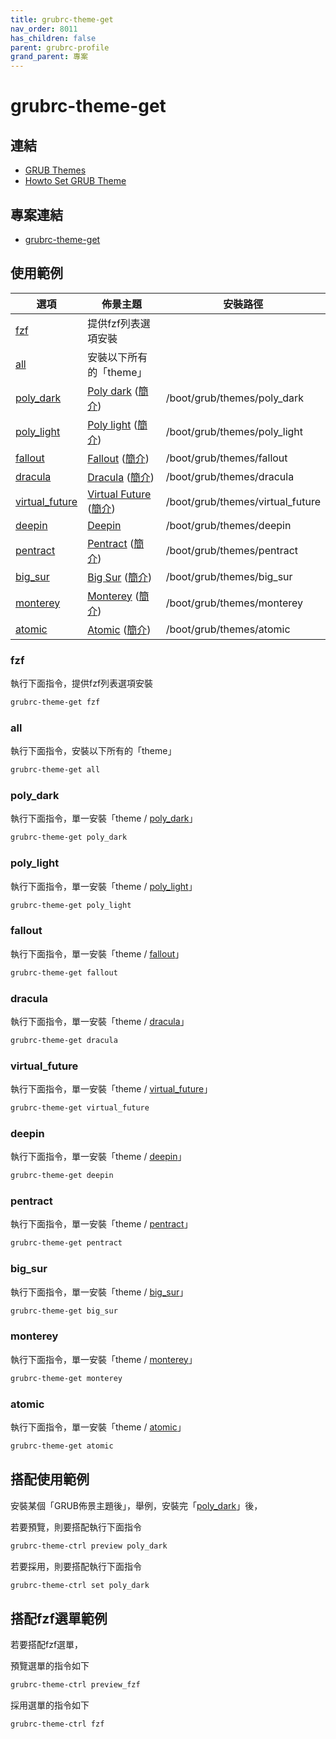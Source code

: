 ```yaml
---
title: grubrc-theme-get
nav_order: 8011
has_children: false
parent: grubrc-profile
grand_parent: 專案
---
```


# grubrc-theme-get


## 連結

* [GRUB Themes](https://www.gnome-look.org/browse?cat=109)
* [Howto Set GRUB Theme](https://samwhelp.github.io/note-about-grub/read/howto/use_theme.html)


## 專案連結

* [grubrc-theme-get](https://github.com/samwhelp/note-about-grub/tree/gh-pages/_demo/project/grubrc-profile/grubrc-theme-get)


## 使用範例

| 選項 | 佈景主題 | 安裝路徑 |
| --- | --- | --- |
| [fzf](#fzf) | 提供fzf列表選項安裝 | |
| [all](#all) | 安裝以下所有的「theme」| |
| [poly_dark](#poly_dark) | [Poly dark](https://github.com/shvchk/poly-dark) ([簡介](https://www.gnome-look.org/p/1230780)) | /boot/grub/themes/poly_dark |
| [poly_light](#poly_light) | [Poly light](https://github.com/shvchk/poly-light) ([簡介](https://www.gnome-look.org/p/1176413)) | /boot/grub/themes/poly_light |
| [fallout](#fallout) | [Fallout](https://github.com/shvchk/fallout-grub-theme) ([簡介](https://www.gnome-look.org/p/1230882)) | /boot/grub/themes/fallout |
| [dracula](#dracula) | [Dracula](https://github.com/zshzero/dracula-grub2) ([簡介](https://www.gnome-look.org/p/1382440)) | /boot/grub/themes/dracula |
| [virtual_future](#virtual_future) | [Virtual Future](https://gitlab.com/deck451/virtual_future_grub_theme) ([簡介](https://www.gnome-look.org/p/1529571/)) | /boot/grub/themes/virtual_future |
| [deepin](#deepin) | [Deepin](https://github.com/linuxdeepin/deepin-grub2-themes) | /boot/grub/themes/deepin |
| [pentract](#pentract) | [Pentract](https://github.com/sarancodes/pentract-grub-theme) ([簡介](https://www.gnome-look.org/p/1661288)) | /boot/grub/themes/pentract |
| [big_sur](#big_sur) | [Big Sur](https://github.com/Teraskull/bigsur-grub2-theme) ([簡介](https://www.gnome-look.org/p/1443844)) | /boot/grub/themes/big_sur |
| [monterey](#monterey) | [Monterey](https://github.com/sandesh236/monterey-grub-theme) ([簡介](https://www.gnome-look.org/p/1577873)) | /boot/grub/themes/monterey |
| [atomic](#atomic) | [Atomic](https://github.com/lfelipe1501/Atomic-GRUB2-Theme) ([簡介](https://www.gnome-look.org/p/1443844)) | /boot/grub/themes/atomic |


### fzf

執行下面指令，提供fzf列表選項安裝

``` sh
grubrc-theme-get fzf
```

### all

執行下面指令，安裝以下所有的「theme」

``` sh
grubrc-theme-get all
```

### poly_dark

執行下面指令，單一安裝「theme / [poly_dark](https://github.com/shvchk/poly-dark)」

``` sh
grubrc-theme-get poly_dark
```

### poly_light

執行下面指令，單一安裝「theme / [poly_light](https://github.com/shvchk/poly-light)」

``` sh
grubrc-theme-get poly_light
```

### fallout

執行下面指令，單一安裝「theme / [fallout](https://github.com/shvchk/fallout-grub-theme)」

``` sh
grubrc-theme-get fallout
```

### dracula

執行下面指令，單一安裝「theme / [dracula](https://github.com/zshzero/dracula-grub2)」

``` sh
grubrc-theme-get dracula
```

### virtual_future

執行下面指令，單一安裝「theme / [virtual_future](https://gitlab.com/deck451/virtual_future_grub_theme/-/tree/main/virtual_future)」

``` sh
grubrc-theme-get virtual_future
```

### deepin

執行下面指令，單一安裝「theme / [deepin](https://github.com/linuxdeepin/deepin-grub2-themes/tree/master/themes/deepin)」

``` sh
grubrc-theme-get deepin
```

### pentract

執行下面指令，單一安裝「theme / [pentract](https://github.com/sarancodes/pentract-grub-theme)」

``` sh
grubrc-theme-get pentract
```

### big_sur

執行下面指令，單一安裝「theme / [big_sur](https://github.com/Teraskull/bigsur-grub2-theme/tree/master/bigsur)」

``` sh
grubrc-theme-get big_sur
```

### monterey

執行下面指令，單一安裝「theme / [monterey](https://github.com/sandesh236/monterey-grub-theme/tree/main/monterey-grub-theme)」

``` sh
grubrc-theme-get monterey
```

### atomic

執行下面指令，單一安裝「theme / [atomic](https://github.com/lfelipe1501/Atomic-GRUB2-Theme/tree/master/Atomic)」

``` sh
grubrc-theme-get atomic
```


## 搭配使用範例


安裝某個「GRUB佈景主題後」，舉例，安裝完「[poly_dark](#poly_dark)」後，


若要預覽，則要搭配執行下面指令

``` sh
grubrc-theme-ctrl preview poly_dark
```

若要採用，則要搭配執行下面指令

``` sh
grubrc-theme-ctrl set poly_dark
```

## 搭配fzf選單範例

若要搭配fzf選單，

預覽選單的指令如下

``` sh
grubrc-theme-ctrl preview_fzf
```

採用選單的指令如下

``` sh
grubrc-theme-ctrl fzf
```
